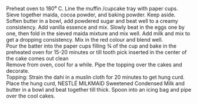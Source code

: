 Preheat oven to 180⁰ C. Line the muffin /cupcake tray with paper cups.                                                                                                                          
Sieve together maida, cocoa powder, and baking powder. Keep aside.                                                                                                                                 
Soften butter in a bowl, add powdered sugar and beat well to a creamy consistency. Add vanilla essence and mix. Slowly beat in the eggs one by one, then fold in the sieved maida mixture and mix well. Add milk and mix to get a dropping consistency.  Mix in the red colour and blend well.                                                                                                                                                                
Pour the batter into the paper cups filling ¾ of the cup and bake in the preheated oven for 15-20 minutes or till tooth pick inserted in the center of the cake comes out clean                                                                                                                                  
Remove from oven, cool for a while. Pipe the topping over the cakes and decorate.                                                                                                                           
Topping: Strain the dahi in a muslin cloth for 20 minutes to get hung curd. Place the hung curd, NESTLÉ MILKMAID Sweetened Condensed Milk and butter in a bowl and beat together till thick. Spoon into an icing bag and pipe over the cool cakes.                                                                                                    